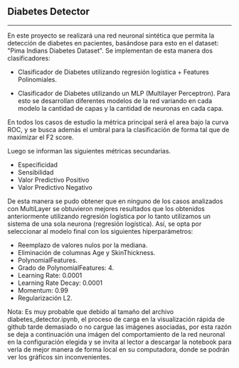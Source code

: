 ## Diabetes Detector 

----

En este proyecto se realizará una red neuronal sintética que permita la detección de diabetes en pacientes, basándose para esto en el dataset: "Pima Indians Diabetes Dataset". Se implementan de esta manera dos clasificadores:

- Clasificador de Diabetes utilizando regresión logística + Features Polinomiales. 

- Clasificador de Diabetes utilizando un MLP (Multilayer Perceptron). Para esto se desarrollan diferentes modelos de la red variando en cada modelo la cantidad de capas y la cantidad de neuronas en cada capa.

En todos los casos de estudio la métrica principal será el area bajo la curva ROC, y se busca además el umbral para la clasificación de forma tal que de maximizar el F2 score.

Luego se informan las siguientes métricas secundarias.

*   Especificidad
*   Sensibilidad
*   Valor Predictivo Positivo
*   Valor Predictivo Negativo

De esta manera se pudo obtener que en ninguno de los casos analizados con MultiLayer se obtuvieron mejores resultados que los obtenidos anteriormente utilizando regresión logística por lo tanto utilizamos un sistema de una sola neurona (regresión logística). Así, se opta por seleccionar al modelo final con los siguientes hiperparámetros:

- Reemplazo de valores nulos por la mediana.
- Eliminación de columnas Age y SkinThickness.
- PolynomialFeatures.
- Grado de PolynomialFeatures: 4.
- Learning Rate: 0.0001
- Learning Rate Decay: 0.0001
- Momentum: 0.99
- Regularización L2.

Nota: Es muy probable que debido al tamaño del archivo diabetes_detector.ipynb, el proceso de carga en la visualización rápida de github tarde demasiado o no cargue las imágenes asociadas, por esta razón se deja a continuación una imágen del comportamiento de la red neuronal en la configuración elegida y se invita al lector a descargar la notebook para verla de mejor manera de forma local en su computadora, donde se podrán ver los gráficos sin inconvenientes.

